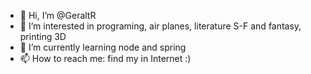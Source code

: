 - 👋 Hi, I’m @GeraltR
- 👀 I’m interested in programing, air planes, literature S-F and fantasy, printing 3D
- 🌱 I’m currently learning node and spring
- 📫 How to reach me: find my in Internet :)

<!---
GeraltR/GeraltR is a ✨ special ✨ repository because its `README.md` (this file) appears on your GitHub profile.
You can click the Preview link to take a look at your changes.
--->
